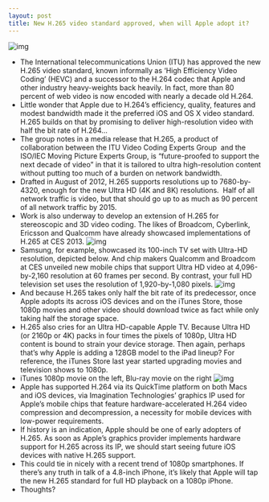 ```yaml
---
layout: post
title: New H.265 video standard approved, when will Apple adopt it?
---
```

![img](http://media.idownloadblog.com/wp-content/uploads/2012/12/Amazon-Instant-Video-1.4-for-iOS-iPhone-screenshot-004.jpg)
* The International telecommunications Union (ITU) has approved the new H.265 video standard, known informally as ‘High Efficiency Video Coding’ (HEVC) and a successor to the H.264 codec that Apple and other industry heavy-weights back heavily. In fact, more than 80 percent of web video is now encoded with nearly a decade old H.264.
* Little wonder that Apple due to H.264’s efficiency, quality, features and modest bandwidth made it the preferred iOS and OS X video standard. H.265 builds on that by promising to deliver high-resolution video with half the bit rate of H.264…
* The group notes in a media release that H.265, a product of collaboration between the ITU Video Coding Experts Group  and the ISO/IEC Moving Picture Experts Group, is “future-proofed to support the next decade of video” in that it is tailored to ultra high-resolution content without putting too much of a burden on network bandwidth.
* Drafted in August of 2012, H.265 supports resolutions up to 7680-by-4320, enough for the new Ultra HD (4K and 8K) resolutions.  Half of all network traffic is video, but that should go up to as much as 90 percent of all network traffic by 2015.
* Work is also underway to develop an extension of H.265 for stereoscopic and 3D video coding. The likes of Broadcom, Cyberlink, Ericsson and Qualcomm have already showcased implementations of H.265 at CES 2013.
![img](http://media.idownloadblog.com/wp-content/uploads/2013/01/Qualcomm-Snapdragon-800-teaser-001.jpg)
* Samsung, for example, showcased its 100-inch TV set with Ultra-HD resolution, depicted below. And chip makers Qualcomm and Broadcom at CES unveiled new mobile chips that support Ultra HD video at 4,096-by-2,160 resolution at 60 frames per second. By contrast, your full HD television set uses the resolution of 1,920-by-1,080 pixels.
![img](http://media.idownloadblog.com/wp-content/uploads/2013/01/Samsung-100-inch-Ultra-HD-TV-CES-2013.jpg)
* And because H.265 takes only half the bit rate of its predecessor, once Apple adopts its across iOS devices and on the iTunes Store, those 1080p movies and other video should download twice as fact while only taking half the storage space.
* H.265 also cries for an Ultra HD-capable Apple TV. Because Ultra HD (or 2160p or 4K) packs in four times the pixels of 1080p, Ultra HD content is bound to strain your device storage. Then again, perhaps that’s why Apple is adding a 128GB model to the iPad lineup? For reference, the iTunes Store last year started upgrading movies and television shows to 1080p.
* iTunes 1080p movie on the left, Blu-ray movie on the right
![img](http://media.idownloadblog.com/wp-content/uploads/2012/03/1080p-itunes-movie.jpg)
* Apple has supported H.264 via its QuickTime platform on both Macs and iOS devices, via Imagination Technologies’ graphics IP used for Apple’s mobile chips that feature hardware-accelerated H.264 video compression and decompression, a necessity for mobile devices with low-power requirements.
* If history is an indication, Apple should be one of early adopters of H.265. As soon as Apple’s graphics provider implements hardware support for H.265 across its IP, we should start seeing future iOS devices with native H.265 support.
* This could tie in nicely with a recent trend of 1080p smartphones. If there’s any truth in talk of a 4.8-inch iPhone, it’s likely that Apple will tap the new H.265 standard for full HD playback on a 1080p iPhone.
* Thoughts?

